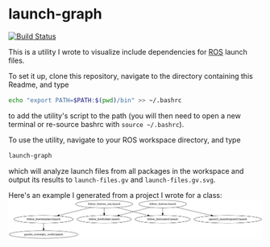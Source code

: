 # launch-graph

[![Build Status](https://travis-ci.com/mdepp/launch-graph.svg?branch=master)](https://travis-ci.com/mdepp/launch-graph)

This is a utility I wrote to visualize include dependencies for [ROS](https://wiki.ros.org/) launch files.

To set it up, clone this repository, navigate to the directory containing this Readme, and type
```bash
echo "export PATH=$PATH:$(pwd)/bin" >> ~/.bashrc
```
to add the utility's script to the path (you will then need to open a new terminal or re-source bashrc with `source ~/.bashrc`).

To use the utility, navigate to your ROS workspace directory, and type
```bash
launch-graph
```
which will analyze launch files from all packages in the workspace and output its results to `launch-files.gv` and `launch-files.gv.svg`.


Here's an example I generated from a project I wrote for a class:
![](doc/launch-files.gv.svg)
